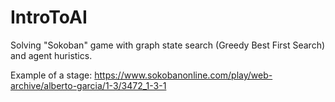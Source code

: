 # IntroToAI
Solving "Sokoban" game with graph state search (Greedy Best First Search) and agent huristics.

Example of a stage: https://www.sokobanonline.com/play/web-archive/alberto-garcia/1-3/3472_1-3-1
